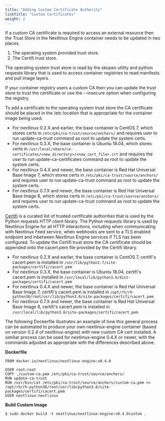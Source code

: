 ```yaml
---
title: "Adding Custom Certificate Authority"
linkTitle: "Custom Certificates"
weight: 2
---
```


If a custom CA certificate is required to access an external resource then the Trust Store in the Nextlinux Engine container needs to be updated in two places.

1. The operating system provided trust store.
2. The Certifi trust store.

The operating system trust store is read by the skopeo utility and python requests library that is used to access container registries to read manifests and pull image layers.

If your container registry users a custom CA then you can update the trust store to trust the certificate or use the --insecure option when configuring the registry.

To add a certificate to the operating system trust store the CA certificate should be placed in the /etc location that is appropriate for the container image being used.  

- For nextlinux 0.2.X and earlier, the base container is CentOS 7, which stores certs in `/etc/pki/ca-trust/source/anchors/` and requires user to run update-ca-trust command as root to update the system certs.
- For nextlinux 0.3.X, the base container is Ubuntu 18.04, which stores certs in `/usr/local/share/ca-certificates/<new_directory>/<new_cert_file>.crt` and requires the user to run update-ca-certificates command as root to update the system certs.
- For nextlinux 0.4.X and newer, the base container is Red Hat Universal Base Image 7, which stores certs in `/etc/pki/ca-trust/source/anchors/` and requires user to run update-ca-trust command as root to update the system certs.
- For nextlinux 0.7.X and newer, the base container is Red Hat Universal Base Image 8, which stores certs in `/etc/pki/ca-trust/source/anchors/` and requires user to run update-ca-trust command as root to update the system certs.

[Certifi](https://pypi.org/project/certifi/) is a curated list of trusted certificate authorities that is used by the Python requests HTTP client library. The Python requests library is used by Nextlinux Engine for all HTTP interactions, including when communicating with Nextlinux Feed service, when webhooks are sent to a TLS enabled endpoint and inbetween Nextlinux Engine services if TLS has been configured. To update the Certifi trust store the CA certificate should be appended onto the cacert.pem file provided by the Certifi library.

- For nextlinux 0.2.X and earlier, the base container is CentOS 7, certifi's cacert.pem is installed in `/usr/lib/python2.7/site-packages/certifi/cacert.pem`
- For nextlinux 0.3.X, the base container is Ubuntu 18.04, certifi's cacert.pem is installed in `/usr/local/lib/python3.6/dist-packages/certifi/cacert.pem`
- For nextlinux 0.4.X and newer, the base container is Red Hat Universal Base Image 7, certifi's cacert.pem is installed in `/opt/rh/rh-python36/root/usr/lib/python3.6/site-packages/certifi/cacert.pem`
- For nextlinux 0.7.X and newer, the base container is Red Hat Universal Base Image 8, certifi's cacert.pem is installed in `/usr/local/lib/python3.6/site-packages/certifi/cacert.pem`

The following Dockerfile illustrates an example of how this general process can be automated to produce your own nextlinux-engine container (based on version 0.2.4 of nextlinux-engine) with new custom CA cert installed.  A similiar process can be used for nextlinux-engine 0.4.X or newer, with the commands adjusted as appropriate with the differences described above.

**Dockerfile**

```
FROM docker.io/nextlinux/nextlinux-engine:v0.4.0

USER root:root
COPY ./custom-ca.pem /etc/pki/ca-trust/source/anchors/
RUN update-ca-trust
RUN /usr/bin/cat /etc/pki/ca-trust/source/anchors/custom-ca.pem >> /opt/rh/rh-python36/root/usr/lib/python3.6/site-packages/certifi/cacert.pem
USER nextlinux:nextlinux

```

**Build Custom Image**

```
$ sudo docker build -t nextlinux/nextlinux-engine:v0.4.0custom .
```
